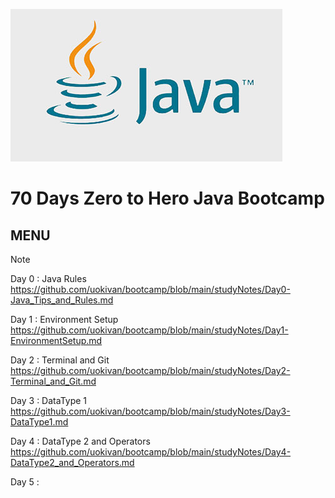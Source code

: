 ![JAVA](https://github.com/uokivan/bootcamp/blob/main/images/javaLogo.jpeg)

# 70 Days Zero to Hero Java Bootcamp

## MENU

> [!NOTE]  
> Day 0 : Java Rules  
> https://github.com/uokivan/bootcamp/blob/main/studyNotes/Day0-Java_Tips_and_Rules.md  
>  
> Day 1 : Environment Setup  
> https://github.com/uokivan/bootcamp/blob/main/studyNotes/Day1-EnvironmentSetup.md  
>  
> Day 2 : Terminal and Git  
> https://github.com/uokivan/bootcamp/blob/main/studyNotes/Day2-Terminal_and_Git.md  
>  
> Day 3 : DataType 1  
>  https://github.com/uokivan/bootcamp/blob/main/studyNotes/Day3-DataType1.md  
>  
> Day 4 : DataType 2 and Operators  
> https://github.com/uokivan/bootcamp/blob/main/studyNotes/Day4-DataType2_and_Operators.md  
>  
> Day 5 :
